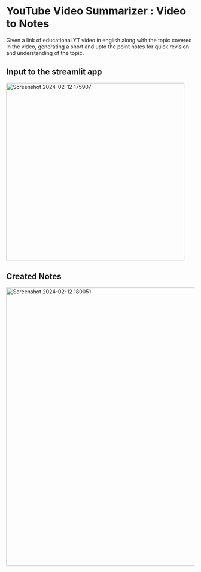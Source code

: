 # YouTube Video Summarizer : Video to Notes

Given a link of educational YT video in english along with the topic covered in the video, generating a short and upto the point notes for quick revision and understanding of the topic.

## Input to the streamlit app
<img width="476" alt="Screenshot 2024-02-12 175907" src="https://github.com/Yoge-sh/YouTube-Video-Summarizer/assets/93325653/c39e1a88-b8ca-4f5c-b273-e549cda0ce20">



## Created Notes 

<img width="745" alt="Screenshot 2024-02-12 180051" src="https://github.com/Yoge-sh/YouTube-Video-Summarizer/assets/93325653/ea1c3266-94de-4129-867d-3f83f7c8e19e">
